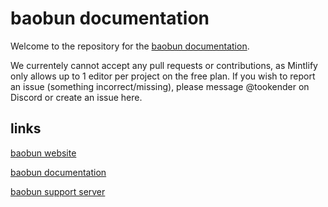 # baobun documentation
Welcome to the repository for the [baobun documentation](https://docs.baobun.dev).

We currentely cannot accept any pull requests or contributions, as Mintlify only allows up to 1 editor per project on the free plan.
If you wish to report an issue (something incorrect/missing), please message @tookender on Discord or create an issue here.


## links
[baobun website](https://baobun.dev)

[baobun documentation](https://docs.baobun.dev)

[baobun support server](https://support.baobun.dev)